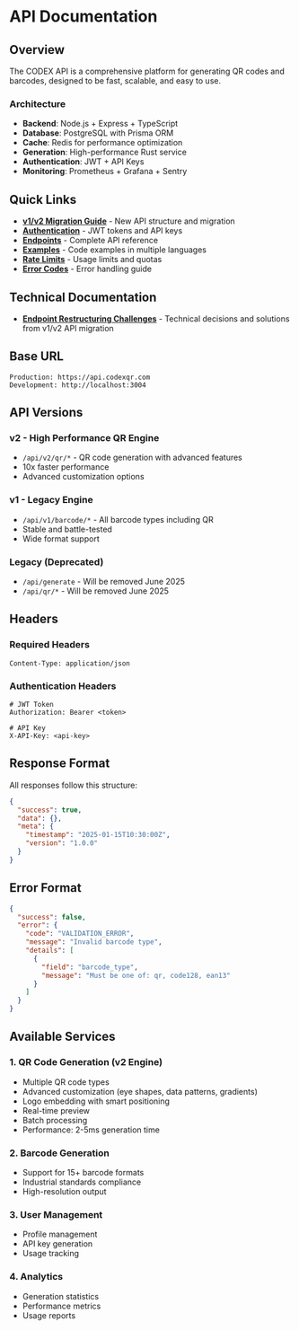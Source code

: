 # API Documentation

## Overview

The CODEX API is a comprehensive platform for generating QR codes and barcodes, designed to be fast, scalable, and easy to use.

### Architecture
- **Backend**: Node.js + Express + TypeScript
- **Database**: PostgreSQL with Prisma ORM
- **Cache**: Redis for performance optimization
- **Generation**: High-performance Rust service
- **Authentication**: JWT + API Keys
- **Monitoring**: Prometheus + Grafana + Sentry

## Quick Links

- **[v1/v2 Migration Guide](./v1-v2-migration-guide.md)** - New API structure and migration
- **[Authentication](./authentication.md)** - JWT tokens and API keys
- **[Endpoints](./endpoints.md)** - Complete API reference
- **[Examples](./examples.md)** - Code examples in multiple languages
- **[Rate Limits](./rate-limits.md)** - Usage limits and quotas
- **[Error Codes](./error-codes.md)** - Error handling guide

## Technical Documentation

- **[Endpoint Restructuring Challenges](../technical/endpoint-restructuring-challenges-20250614.md)** - Technical decisions and solutions from v1/v2 API migration

## Base URL

```
Production: https://api.codexqr.com
Development: http://localhost:3004
```

## API Versions

### v2 - High Performance QR Engine
- `/api/v2/qr/*` - QR code generation with advanced features
- 10x faster performance
- Advanced customization options

### v1 - Legacy Engine
- `/api/v1/barcode/*` - All barcode types including QR
- Stable and battle-tested
- Wide format support

### Legacy (Deprecated)
- `/api/generate` - Will be removed June 2025
- `/api/qr/*` - Will be removed June 2025

## Headers

### Required Headers
```http
Content-Type: application/json
```

### Authentication Headers
```http
# JWT Token
Authorization: Bearer <token>

# API Key
X-API-Key: <api-key>
```

## Response Format

All responses follow this structure:

```json
{
  "success": true,
  "data": {},
  "meta": {
    "timestamp": "2025-01-15T10:30:00Z",
    "version": "1.0.0"
  }
}
```

## Error Format

```json
{
  "success": false,
  "error": {
    "code": "VALIDATION_ERROR",
    "message": "Invalid barcode type",
    "details": [
      {
        "field": "barcode_type",
        "message": "Must be one of: qr, code128, ean13"
      }
    ]
  }
}
```

## Available Services

### 1. QR Code Generation (v2 Engine)
- Multiple QR code types
- Advanced customization (eye shapes, data patterns, gradients)
- Logo embedding with smart positioning
- Real-time preview
- Batch processing
- Performance: 2-5ms generation time

### 2. Barcode Generation
- Support for 15+ barcode formats
- Industrial standards compliance
- High-resolution output

### 3. User Management
- Profile management
- API key generation
- Usage tracking

### 4. Analytics
- Generation statistics
- Performance metrics
- Usage reports